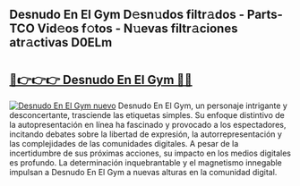 ## Desnudo En El Gym D𝚎sn𝚞dos filtr𝚊dos - Parts-TCO Vid𝚎os f𝚘tos - N𝚞evas filtr𝚊ciones atr𝚊ctivas D0ELm

# <h2><a href="http://mb420i.tromn.icu/?c=Desnudo+En+El+Gym">🔗👉👉👉 Desnudo En El Gym 🔗🔗</a></h2>

[![Desnudo En El Gym nuevo](https://i.imgur.com/pEAQMta.gif)](http://mb420i.tromn.icu/?c=Desnudo+En+El+Gym)
Desnudo En El Gym, un personaje intrigante y desconcertante, trasciende las etiquetas simples. Su enfoque distintivo de la autopresentación en línea ha fascinado y provocado a los espectadores, incitando debates sobre la libertad de expresión, la autorrepresentación y las complejidades de las comunidades digitales. A pesar de la incertidumbre de sus próximas acciones, su impacto en los medios digitales es profundo. La determinación inquebrantable y el magnetismo innegable impulsan a Desnudo En El Gym a nuevas alturas en la comunidad digital.

